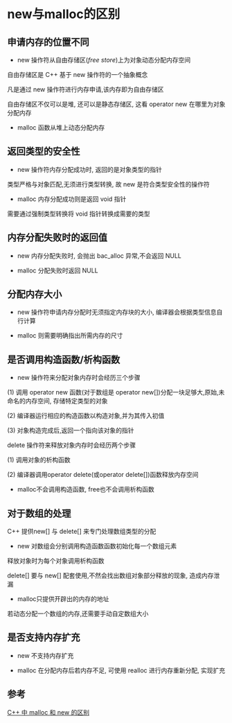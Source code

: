<!--
 * @Description: 
 * @Version: 1.0
 * @Author: daLao
 * @Email: dalao@xxx.com
 * @Date: 2022-09-29 23:05:52
 * @LastEditors: dalao_li
 * @LastEditTime: 2023-04-16 23:29:02
-->




# new与malloc的区别


## 申请内存的位置不同

- new 操作符从自由存储区($free$ $store$)上为对象动态分配内存空间

自由存储区是 C++ 基于 new 操作符的一个抽象概念

凡是通过 new 操作符进行内存申请,该内存即为自由存储区

自由存储区不仅可以是堆, 还可以是静态存储区, 这看 operator new 在哪里为对象分配内存

- malloc 函数从堆上动态分配内存


## 返回类型的安全性

- new 操作符内存分配成功时, 返回的是对象类型的指针

类型严格与对象匹配,无须进行类型转换, 故 new 是符合类型安全性的操作符

- malloc 内存分配成功则是返回 void 指针

需要通过强制类型转换将 void 指针转换成需要的类型

## 内存分配失败时的返回值

- new 内存分配失败时, 会抛出 bac_alloc 异常,不会返回 NULL

- malloc 分配失败时返回 NULL


## 分配内存大小

- new 操作符申请内存分配时无须指定内存块的大小, 编译器会根据类型信息自行计算

- malloc 则需要明确指出所需内存的尺寸


## 是否调用构造函数/析构函数

- new 操作符来分配对象内存时会经历三个步骤

(1) 调用 operator new 函数(对于数组是 operator new[])分配一块足够大,原始,未命名的内存空间, 存储特定类型的对象

(2) 编译器运行相应的构造函数以构造对象,并为其传入初值

(3) 对象构造完成后,返回一个指向该对象的指针

delete 操作符来释放对象内存时会经历两个步骤

(1) 调用对象的析构函数

(2) 编译器调用operator delete(或operator delete[])函数释放内存空间

- malloc不会调用构造函数, free也不会调用析构函数


## 对于数组的处理

C++ 提供new[] 与 delete[] 来专门处理数组类型的分配

- new 对数组会分别调用构造函数函数初始化每一个数组元素

释放对象时为每个对象调用析构函数

delete[] 要与 new[] 配套使用,不然会找出数组对象部分释放的现象, 造成内存泄漏

- malloc只提供开辟出的内存的地址

若动态分配一个数组的内存,还需要手动自定数组大小


## 是否支持内存扩充

- new 不支持内存扩充

- malloc 在分配内存后若内存不足, 可使用 realloc 进行内存重新分配, 实现扩充


## 参考

[C++ 中 malloc 和 new 的区别](https://murphypei.github.io/blog/2021/03/malloc-new-diff.html)